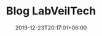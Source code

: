 ---
title       : "Blog LabVeilTech"
date        : 2019-12-23T20:17:01+06:00
description : "Mon blog pour le cours LabVeilTech à la HEIG-VD"
---
